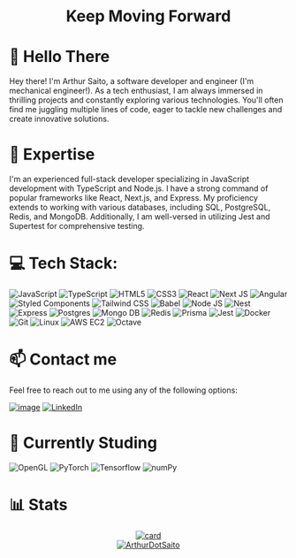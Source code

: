 <h1 align="center">Keep Moving Forward</h1>

# 👋  Hello There
Hey there! I'm Arthur Saito, a software developer and engineer (I'm mechanical engineer!). As a tech enthusiast, I am always immersed in thrilling projects and constantly exploring various technologies. You'll often find me juggling multiple lines of code, eager to tackle new challenges and create innovative solutions.

# 🚀 Expertise 
I'm an experienced full-stack developer specializing in JavaScript development with TypeScript and Node.js. I have a strong command of popular frameworks like React, Next.js, and Express. My proficiency extends to working with various databases, including SQL, PostgreSQL, Redis, and MongoDB. Additionally, I am well-versed in utilizing Jest and Supertest for comprehensive testing.

# 💻 Tech Stack:

![JavaScript](https://img.shields.io/badge/javascript-%23323330.svg?style=for-the-badge&logo=javascript&logoColor=%23F7DF1E) 
![TypeScript](https://img.shields.io/badge/typescript-%23007ACC.svg?style=for-the-badge&logo=typescript&logoColor=white) 
![HTML5](https://img.shields.io/badge/html5-%23E34F26.svg?style=for-the-badge&logo=html5&logoColor=white) 
![CSS3](https://img.shields.io/badge/css3-%231572B6.svg?style=for-the-badge&logo=css3&logoColor=white) 
![React](https://img.shields.io/badge/react-%2320232a.svg?style=for-the-badge&logo=react&logoColor=%2361DAFB) 
![Next JS](https://img.shields.io/badge/Next-black?style=for-the-badge&logo=next.js&logoColor=white) 
![Angular](https://img.shields.io/badge/Angular-DD0031?style=for-the-badge&logo=angular&logoColor=white) 
![Styled Components](https://img.shields.io/badge/styled--components-DB7093?style=for-the-badge&logo=styled-components&logoColor=white) 
![Tailwind CSS](https://img.shields.io/badge/Tailwind_CSS-38B2AC?style=for-the-badge&logo=tailwind-css&logoColor=white) 
![Babel](https://img.shields.io/badge/Babel-F9DC3e?style=for-the-badge&logo=babel&logoColor=black) 
![Node JS](https://img.shields.io/badge/Node.js-43853D?style=for-the-badge&logo=node.js&logoColor=white) 
![Nest](https://img.shields.io/badge/NestJS-E0234E.svg?style=for-the-badge&logo=NestJS&logoColor=white)
![Express](https://img.shields.io/badge/Express.js-404D59?style=for-the-badge) 
![Postgres](https://img.shields.io/badge/PostgreSQL-316192?style=for-the-badge&logo=postgresql&logoColor=white) 
![Mongo DB](https://img.shields.io/badge/MongoDB-4EA94B?style=for-the-badge&logo=mongodb&logoColor=white) 
![Redis](https://img.shields.io/badge/Redis-D9281A?style=for-the-badge&logo=redis&logoColor=white) 
![Prisma](https://img.shields.io/badge/Prisma-2D3748.svg?style=for-the-badge&logo=Prisma&logoColor=white)
![Jest](https://img.shields.io/badge/Jest-C21325.svg?style=for-the-badge&logo=Jest&logoColor=white)
![Docker](https://img.shields.io/badge/Docker-2496ED?style=for-the-badge&logo=docker&logoColor=white) 
![Git](https://img.shields.io/badge/Git-E34F26?style=for-the-badge&logo=git&logoColor=white) 
![Linux](https://img.shields.io/badge/Linux-E34F26?style=for-the-badge&logo=linux&logoColor=black)
![AWS EC2](https://img.shields.io/badge/Amazon%20AWS-232F3E.svg?style=for-the-badge&logo=Amazon-AWS&logoColor=white)
![Octave](https://img.shields.io/badge/Octave-0790C0.svg?style=for-the-badge&logo=Octave&logoColor=white)

# 📫 Contact me

Feel free to reach out to me using any of the following options:

[![image](https://img.shields.io/badge/Microsoft_Outlook-0078D4?style=for-the-badge&logo=microsoft-outlook&logoColor=white)](mailto:arthur-saito@outlook.com)
[![LinkedIn](https://img.shields.io/badge/-LinkedIn-blue?style=for-the-badge&logo=linkedin)](https://www.linkedin.com/in/arthur-saito-398488120/)

# 📖 Currently Studing

![OpenGL](https://img.shields.io/badge/OpenGL-5586A4.svg?style=for-the-badge&logo=OpenGL&logoColor=white) 
![PyTorch](https://img.shields.io/badge/PyTorch-EE4C2C.svg?style=for-the-badge&logo=PyTorch&logoColor=white) 
![Tensorflow](https://img.shields.io/badge/TensorFlow-FF6F00.svg?style=for-the-badge&logo=TensorFlow&logoColor=white)
![numPy](https://img.shields.io/badge/NumPy-013243.svg?style=for-the-badge&logo=NumPy&logoColor=white)

# 📊 Stats
<section align="center">
 
 [![card](https://github-readme-stats.vercel.app/api?username=ArthurDotSaito&theme=tokyonight)](https://github.com/anuraghazra/github-readme-stats) </br>
 [![ArthurDotSaito](https://github-readme-stats.vercel.app/api/top-langs/?username=ArthurDotSaito&hide=html&layout=compact&theme=tokyonight)](https://github.com/anuraghazra/github-readme-stats)
 
</section>
